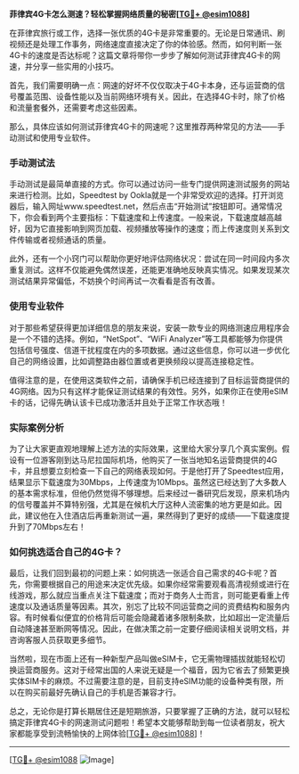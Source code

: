 **菲律宾4G卡怎么测速？轻松掌握网络质量的秘密[[TG💪+ @esim1088](https://t.me/s/esim1088)]**

在菲律宾旅行或工作，选择一张优质的4G卡是非常重要的。无论是日常通讯、刷视频还是处理工作事务，网络速度直接决定了你的体验感。然而，如何判断一张4G卡的速度是否达标呢？这篇文章将带你一步步了解如何测试菲律宾4G卡的网速，并分享一些实用的小技巧。

首先，我们需要明确一点：网速的好坏不仅仅取决于4G卡本身，还与运营商的信号覆盖范围、设备性能以及当前网络环境有关。因此，在选择4G卡时，除了价格和流量套餐外，还需要考虑这些因素。

那么，具体应该如何测试菲律宾4G卡的网速呢？这里推荐两种常见的方法——手动测试和使用专业软件。

### 手动测试法

手动测试是最简单直接的方式。你可以通过访问一些专门提供网速测试服务的网站来进行检测。比如，Speedtest by Ookla就是一个非常受欢迎的选择。打开浏览器后，输入网址www.speedtest.net，然后点击“开始测试”按钮即可。通常情况下，你会看到两个主要指标：下载速度和上传速度。一般来说，下载速度越高越好，因为它直接影响到网页加载、视频播放等操作的速度；而上传速度则关系到文件传输或者视频通话的质量。

此外，还有一个小窍门可以帮助你更好地评估网络状况：尝试在同一时间段内多次重复测试。这样不仅能避免偶然误差，还能更准确地反映真实情况。如果发现某次测试结果异常偏低，不妨换个时间再试一次看看是否有改善。

### 使用专业软件

对于那些希望获得更加详细信息的朋友来说，安装一款专业的网络测速应用程序会是一个不错的选择。例如，“NetSpot”、“WiFi Analyzer”等工具都能够为你提供包括信号强度、信道干扰程度在内的多项数据。通过这些信息，你可以进一步优化自己的网络设置，比如调整路由器位置或者更换频段以提高连接稳定性。

值得注意的是，在使用这类软件之前，请确保手机已经连接到了目标运营商提供的4G网络。因为只有这样才能保证测试结果的有效性。另外，如果你正在使用eSIM卡的话，记得先确认该卡已成功激活并且处于正常工作状态哦！

### 实际案例分析

为了让大家更直观地理解上述方法的实际效果，这里给大家分享几个真实案例。假设有一位游客刚到达马尼拉国际机场，他购买了一张当地知名运营商提供的4G卡，并且想要立刻检查一下自己的网络表现如何。于是他打开了Speedtest应用，结果显示下载速度为30Mbps，上传速度为10Mbps。虽然这已经达到了大多数人的基本需求标准，但他仍然觉得不够理想。后来经过一番研究后发现，原来机场内的信号覆盖并不算特别强，尤其是在候机大厅这种人流密集的地方更是如此。因此，建议他在入住酒店后再重新测试一遍，果然得到了更好的成绩——下载速度提升到了70Mbps左右！

### 如何挑选适合自己的4G卡？

最后，让我们回到最初的问题上来：如何挑选一张适合自己需求的4G卡呢？首先，你需要根据自己的用途来决定优先级。如果你经常需要观看高清视频或进行在线游戏，那么就应当重点关注下载速度；而对于商务人士而言，则可能更看重上传速度以及通话质量等因素。其次，别忘了比较不同运营商之间的资费结构和服务内容。有时候看似便宜的价格背后可能会隐藏着诸多限制条款，比如超出一定流量后自动降速甚至断网等情况。因此，在做决策之前一定要仔细阅读相关说明文档，并咨询客服人员获取更多细节。

当然啦，现在市面上还有一种新型产品叫做eSIM卡，它无需物理插拔就能轻松切换运营商服务。这对于经常出国的人来说无疑是一个福音，因为它省去了频繁更换实体SIM卡的麻烦。不过需要注意的是，目前支持eSIM功能的设备种类有限，所以在购买前最好先确认自己的手机是否兼容才行。

总之，无论你是打算长期居住还是短期旅游，只要掌握了正确的方法，就可以轻松搞定菲律宾4G卡的网速测试问题啦！希望本文能够帮助到每一位读者朋友，祝大家都能享受到流畅愉快的上网体验[[TG💪+ @esim1088](https://t.me/s/esim1088)]！

---

[[TG💪+ @esim1088](https://t.me/s/esim1088) ![Image](https://i.postimg.cc/4NQfJmqS/Snipaste-2025-05-13-00-14-12.png)]